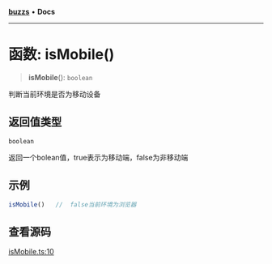 [**buzzs**](../README.md) • **Docs**

***

# 函数: isMobile()

> **isMobile**(): `boolean`

判断当前环境是否为移动设备

## 返回值类型

`boolean`

返回一个bolean值，true表示为移动端，false为非移动端

## 示例

```ts
isMobile()   //  false当前环境为浏览器
```

## 查看源码

[isMobile.ts:10](https://github.com/Leexiaop/buzz/blob/7b12692d0748898621f219703f0b1bfce5c31863/src/isMobile.ts#L10)
